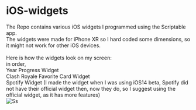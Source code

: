 # iOS-widgets
The Repo contains various iOS widgets I programmed using the Scriptable app.\
The widgets were made for iPhone XR so I hard coded some dimensions, so it might not work for other iOS devices.\
\
Here is how the widgets look on my screen:\
in order,\
Year Progress Widget\
Clash Royale Favorite Card Widget\
Spotify Widget (I made the widget when I was using iOS14 beta, Spotify did not have their official widget then, now they do, so I suggest using the official widget, as it has more features)\
![Ss](https://user-images.githubusercontent.com/57324710/159259456-a07146ab-268d-4581-af0d-bb36fc7b8f1a.png)
